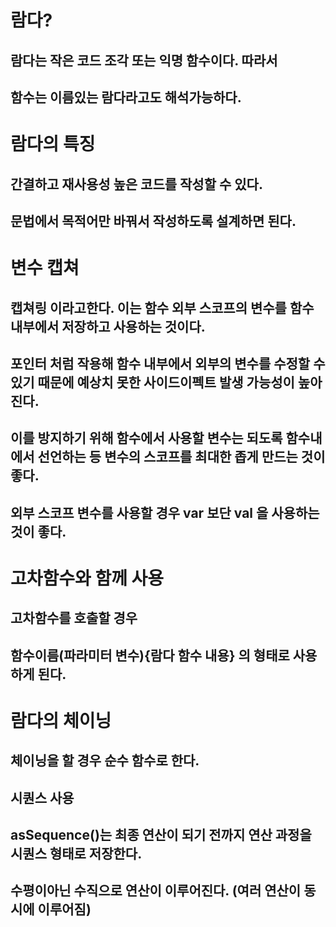 # 람다?
## 람다는 작은 코드 조각 또는 익명 함수이다. 따라서
## 함수는 이름있는 람다라고도 해석가능하다.

# 람다의 특징
## 간결하고 재사용성 높은 코드를 작성할 수 있다.
## 문법에서 목적어만 바꿔서 작성하도록 설계하면 된다. 

# 변수 캡쳐
## 캡쳐링 이라고한다. 이는 함수 외부 스코프의 변수를 함수 내부에서 저장하고 사용하는 것이다.
## 포인터 처럼 작용해 함수 내부에서 외부의 변수를 수정할 수 있기 때문에 예상치 못한 사이드이펙트 발생 가능성이 높아진다.
## 이를 방지하기 위해 함수에서 사용할 변수는 되도록 함수내에서 선언하는 등 변수의 스코프를 최대한 좁게 만드는 것이 좋다.
## 외부 스코프 변수를 사용할 경우 var 보단 val 을 사용하는 것이 좋다.

# 고차함수와 함께 사용
## 고차함수를 호출할 경우 
## 함수이름(파라미터 변수){람다 함수 내용} 의 형태로 사용하게 된다.

# 람다의 체이닝
## 체이닝을 할 경우 순수 함수로 한다.
## 시퀀스 사용
## asSequence()는 최종 연산이 되기 전까지 연산 과정을 시퀀스 형태로 저장한다.
## 수평이아닌 수직으로 연산이 이루어진다. (여러 연산이 동시에 이루어짐)
